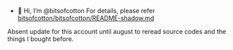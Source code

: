 - 👋 Hi, I’m @bitsofcotton
For details, please refer [bitsofcotton/bitsofcotton/README-shadow.md](https://github.com/bitsofcotton/bitsofcotton)

Absent update for this account until august to reread source codes and the things I bought before.
